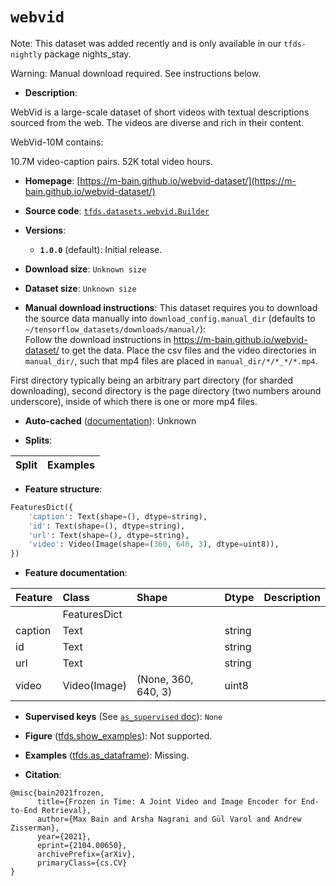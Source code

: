 <div itemscope itemtype="http://schema.org/Dataset">
  <div itemscope itemprop="includedInDataCatalog" itemtype="http://schema.org/DataCatalog">
    <meta itemprop="name" content="TensorFlow Datasets" />
  </div>
  <meta itemprop="name" content="webvid" />
  <meta itemprop="description" content="WebVid is a large-scale dataset of short videos &#10;with textual descriptions sourced from the web. &#10;The videos are diverse and rich in their content.&#10;&#10;WebVid-10M contains:&#10;&#10;10.7M video-caption pairs.&#10;52K total video hours.&#10;&#10;To use this dataset:&#10;&#10;```python&#10;import tensorflow_datasets as tfds&#10;&#10;ds = tfds.load(&#x27;webvid&#x27;, split=&#x27;train&#x27;)&#10;for ex in ds.take(4):&#10;  print(ex)&#10;```&#10;&#10;See [the guide](https://www.tensorflow.org/datasets/overview) for more&#10;informations on [tensorflow_datasets](https://www.tensorflow.org/datasets).&#10;&#10;" />
  <meta itemprop="url" content="https://www.tensorflow.org/datasets/catalog/webvid" />
  <meta itemprop="sameAs" content="https://m-bain.github.io/webvid-dataset/" />
  <meta itemprop="citation" content="@misc{bain2021frozen,&#10;      title={Frozen in Time: A Joint Video and Image Encoder for End-to-End Retrieval},&#10;      author={Max Bain and Arsha Nagrani and Gül Varol and Andrew Zisserman},&#10;      year={2021},&#10;      eprint={2104.00650},&#10;      archivePrefix={arXiv},&#10;      primaryClass={cs.CV}&#10;}" />
</div>

# `webvid`


Note: This dataset was added recently and is only available in our
`tfds-nightly` package
<span class="material-icons" title="Available only in the tfds-nightly package">nights_stay</span>.

Warning: Manual download required. See instructions below.

*   **Description**:

WebVid is a large-scale dataset of short videos with textual descriptions
sourced from the web. The videos are diverse and rich in their content.

WebVid-10M contains:

10.7M video-caption pairs. 52K total video hours.

*   **Homepage**:
    [https://m-bain.github.io/webvid-dataset/](https://m-bain.github.io/webvid-dataset/)

*   **Source code**:
    [`tfds.datasets.webvid.Builder`](https://github.com/tensorflow/datasets/tree/master/tensorflow_datasets/datasets/webvid/webvid_dataset_builder.py)

*   **Versions**:

    *   **`1.0.0`** (default): Initial release.

*   **Download size**: `Unknown size`

*   **Dataset size**: `Unknown size`

*   **Manual download instructions**: This dataset requires you to
    download the source data manually into `download_config.manual_dir`
    (defaults to `~/tensorflow_datasets/downloads/manual/`):<br/>
    Follow the download instructions in https://m-bain.github.io/webvid-dataset/
    to get the data. Place the csv files and the video directories in
    `manual_dir/`, such that mp4 files are placed in `manual_dir/*/*_*/*.mp4`.

First directory typically being an arbitrary part directory (for sharded
downloading), second directory is the page directory (two numbers around
underscore), inside of which there is one or more mp4 files.

*   **Auto-cached**
    ([documentation](https://www.tensorflow.org/datasets/performances#auto-caching)):
    Unknown

*   **Splits**:

Split | Examples
:---- | -------:

*   **Feature structure**:

```python
FeaturesDict({
    'caption': Text(shape=(), dtype=string),
    'id': Text(shape=(), dtype=string),
    'url': Text(shape=(), dtype=string),
    'video': Video(Image(shape=(360, 640, 3), dtype=uint8)),
})
```

*   **Feature documentation**:

Feature | Class        | Shape               | Dtype  | Description
:------ | :----------- | :------------------ | :----- | :----------
        | FeaturesDict |                     |        |
caption | Text         |                     | string |
id      | Text         |                     | string |
url     | Text         |                     | string |
video   | Video(Image) | (None, 360, 640, 3) | uint8  |

*   **Supervised keys** (See
    [`as_supervised` doc](https://www.tensorflow.org/datasets/api_docs/python/tfds/load#args)):
    `None`

*   **Figure**
    ([tfds.show_examples](https://www.tensorflow.org/datasets/api_docs/python/tfds/visualization/show_examples)):
    Not supported.

*   **Examples**
    ([tfds.as_dataframe](https://www.tensorflow.org/datasets/api_docs/python/tfds/as_dataframe)):
    Missing.

*   **Citation**:

```
@misc{bain2021frozen,
      title={Frozen in Time: A Joint Video and Image Encoder for End-to-End Retrieval},
      author={Max Bain and Arsha Nagrani and Gül Varol and Andrew Zisserman},
      year={2021},
      eprint={2104.00650},
      archivePrefix={arXiv},
      primaryClass={cs.CV}
}
```

